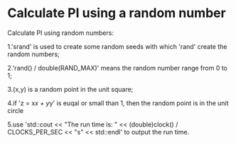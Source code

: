 # Calculate PI using a random number
 Calculate PI using random numbers:

 1.'srand' is used to create some random seeds with which 'rand' create the random numbers;

 2.'rand() / double(RAND_MAX)' means the random number range from 0 to 1;

 3.(x,y) is a random point in the unit square;

 4.if 'z = x*x + y*y' is euqal or small than 1, then the random point is in the unit circle

 5.use 'std::cout << "The run time is: " << (double)clock() / CLOCKS_PER_SEC << "s" << std::endl' to output the run time.
